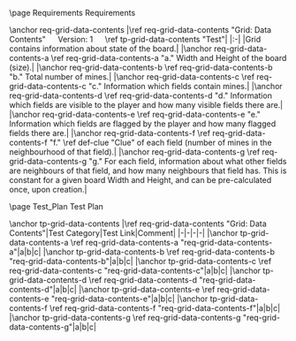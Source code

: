 \page Requirements Requirements

\anchor req-grid-data-contents
|\ref req-grid-data-contents "Grid: Data Contents" &emsp; Version: 1 &emsp; \ref tp-grid-data-contents "Test"|
|:-|
|Grid contains information about state of the board.|
|\anchor req-grid-data-contents-a \ref req-grid-data-contents-a "a." Width and Height of the board (size).|
|\anchor req-grid-data-contents-b \ref req-grid-data-contents-b "b." Total number of mines.|
|\anchor req-grid-data-contents-c \ref req-grid-data-contents-c "c." Information which fields contain mines.|
|\anchor req-grid-data-contents-d \ref req-grid-data-contents-d "d." Information which fields are visible to the player and how many visible fields there are.|
|\anchor req-grid-data-contents-e \ref req-grid-data-contents-e "e." Information which fields are flagged by the player and how many flagged fields there are.|
|\anchor req-grid-data-contents-f \ref req-grid-data-contents-f "f." \ref def-clue "Clue" of each field (number of mines in the neighbourhood of that field).|
|\anchor req-grid-data-contents-g \ref req-grid-data-contents-g "g." For each field, information about what other fields are neighbours of that field, and how many neighbours that field has. This is constant for a given board Width and Height, and can be pre-calculated once, upon creation.|


\page Test_Plan Test Plan

\anchor tp-grid-data-contents
|\ref req-grid-data-contents "Grid: Data Contents"|Test Category|Test Link|Comment|
|-|-|-|-|
|\anchor tp-grid-data-contents-a \ref req-grid-data-contents-a "req-grid-data-contents-a"|a|b|c|
|\anchor tp-grid-data-contents-b \ref req-grid-data-contents-b "req-grid-data-contents-b"|a|b|c|
|\anchor tp-grid-data-contents-c \ref req-grid-data-contents-c "req-grid-data-contents-c"|a|b|c|
|\anchor tp-grid-data-contents-d \ref req-grid-data-contents-d "req-grid-data-contents-d"|a|b|c|
|\anchor tp-grid-data-contents-e \ref req-grid-data-contents-e "req-grid-data-contents-e"|a|b|c|
|\anchor tp-grid-data-contents-f \ref req-grid-data-contents-f "req-grid-data-contents-f"|a|b|c|
|\anchor tp-grid-data-contents-g \ref req-grid-data-contents-g "req-grid-data-contents-g"|a|b|c|
